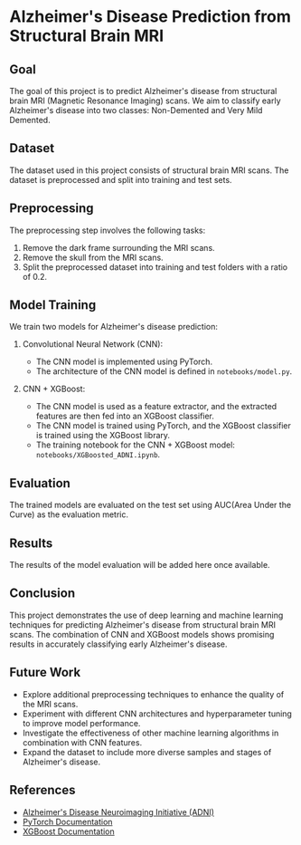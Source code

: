 # Alzheimer's Disease Prediction from Structural Brain MRI

## Goal
The goal of this project is to predict Alzheimer's disease from structural brain MRI (Magnetic Resonance Imaging) scans. We aim to classify early Alzheimer's disease into two classes: Non-Demented and Very Mild Demented.

## Dataset
The dataset used in this project consists of structural brain MRI scans. The dataset is preprocessed and split into training and test sets.

## Preprocessing
The preprocessing step involves the following tasks:
1. Remove the dark frame surrounding the MRI scans.
2. Remove the skull from the MRI scans.
3. Split the preprocessed dataset into training and test folders with a ratio of 0.2.

## Model Training
We train two models for Alzheimer's disease prediction:
1. Convolutional Neural Network (CNN):
   - The CNN model is implemented using PyTorch.
   - The architecture of the CNN model is defined in `notebooks/model.py`.

2. CNN + XGBoost:
   - The CNN model is used as a feature extractor, and the extracted features are then fed into an XGBoost classifier.
   - The CNN model is trained using PyTorch, and the XGBoost classifier is trained using the XGBoost library.
   - The training notebook for the CNN + XGBoost model: `notebooks/XGBoosted_ADNI.ipynb`.

## Evaluation
The trained models are evaluated on the test set using AUC(Area Under the Curve) as the evaluation metric.

## Results
The results of the model evaluation will be added here once available.

## Conclusion
This project demonstrates the use of deep learning and machine learning techniques for predicting Alzheimer's disease from structural brain MRI scans. The combination of CNN and XGBoost models shows promising results in accurately classifying early Alzheimer's disease.

## Future Work
- Explore additional preprocessing techniques to enhance the quality of the MRI scans.
- Experiment with different CNN architectures and hyperparameter tuning to improve model performance.
- Investigate the effectiveness of other machine learning algorithms in combination with CNN features.
- Expand the dataset to include more diverse samples and stages of Alzheimer's disease.


## References
- [Alzheimer's Disease Neuroimaging Initiative (ADNI)](http://adni.loni.usc.edu/)
- [PyTorch Documentation](https://pytorch.org/docs/stable/index.html)
- [XGBoost Documentation](https://xgboost.readthedocs.io/)
